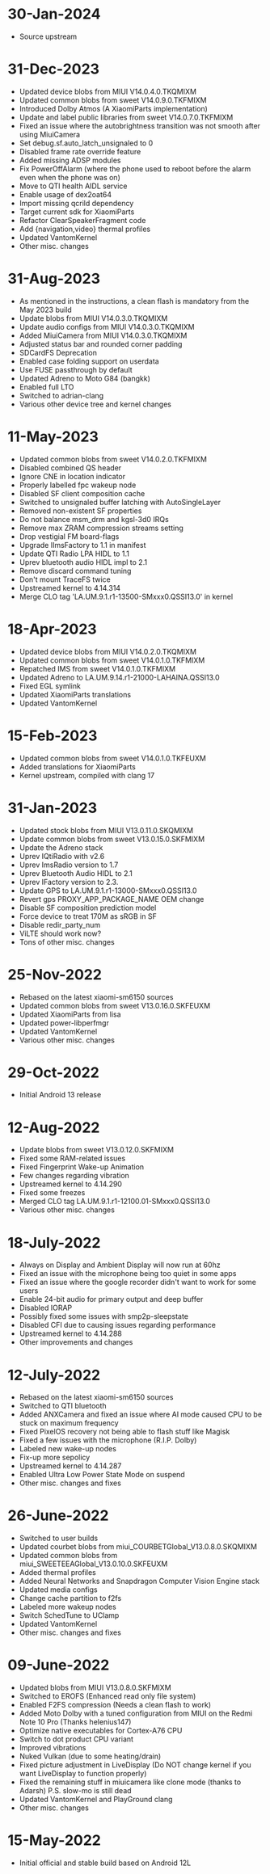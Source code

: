 # 30-Jan-2024
- Source upstream

# 31-Dec-2023
- Updated device blobs from MIUI V14.0.4.0.TKQMIXM
- Updated common blobs from sweet V14.0.9.0.TKFMIXM
- Introduced Dolby Atmos (A XiaomiParts implementation)
- Update and label public libraries from sweet V14.0.7.0.TKFMIXM
- Fixed an issue where the autobrightness transition was not smooth after using MiuiCamera
- Set debug.sf.auto_latch_unsignaled to 0
- Disabled frame rate override feature
- Added missing ADSP modules
- Fix PowerOffAlarm (where the phone used to reboot before the alarm even when the phone was on)
- Move to QTI health AIDL service
- Enable usage of dex2oat64
- Import missing qcrild dependency
- Target current sdk for XiaomiParts
- Refactor ClearSpeakerFragment code
- Add {navigation,video} thermal profiles
- Updated VantomKernel
- Other misc. changes

# 31-Aug-2023
- As mentioned in the instructions, a clean flash is mandatory from the May 2023 build
- Update blobs from MIUI V14.0.3.0.TKQMIXM
- Update audio configs from MIUI V14.0.3.0.TKQMIXM
- Added MiuiCamera from MIUI V14.0.3.0.TKQMIXM
- Adjusted status bar and rounded corner padding
- SDCardFS Deprecation
- Enabled case folding support on userdata
- Use FUSE passthrough by default
- Updated Adreno to Moto G84 (bangkk)
- Enabled full LTO
- Switched to adrian-clang
- Various other device tree and kernel changes

# 11-May-2023
- Updated common blobs from sweet V14.0.2.0.TKFMIXM
- Disabled combined QS header
- Ignore CNE in location indicator
- Properly labelled fpc wakeup node 
- Disabled SF client composition cache
- Switched to unsignaled buffer latching with AutoSingleLayer
- Removed non-existent SF properties
- Do not balance msm_drm and kgsl-3d0 IRQs
- Remove max ZRAM compression streams setting 
- Drop vestigial FM board-flags
- Upgrade IImsFactory to 1.1 in manifest
- Update QTI Radio LPA HIDL to 1.1
- Uprev bluetooth audio HIDL impl to 2.1
- Remove discard command tuning
- Don't mount TraceFS twice
- Upstreamed kernel to 4.14.314
- Merge CLO tag 'LA.UM.9.1.r1-13500-SMxxx0.QSSI13.0' in kernel

# 18-Apr-2023
- Updated device blobs from MIUI V14.0.2.0.TKQMIXM
- Updated common blobs from sweet V14.0.1.0.TKFMIXM
- Repatched IMS from sweet V14.0.1.0.TKFMIXM
- Updated Adreno to LA.UM.9.14.r1-21000-LAHAINA.QSSI13.0
- Fixed EGL symlink
- Updated XiaomiParts translations
- Updated VantomKernel

# 15-Feb-2023
- Updated common blobs from sweet V14.0.1.0.TKFEUXM
- Added translations for XiaomiParts
- Kernel upstream, compiled with clang 17

# 31-Jan-2023
- Updated stock blobs from MIUI V13.0.11.0.SKQMIXM
- Update common blobs from sweet V13.0.15.0.SKFMIXM
- Update the Adreno stack
- Uprev IQtiRadio with v2.6
- Uprev ImsRadio version to 1.7
- Uprev Bluetooth Audio HIDL to 2.1
- Uprev IFactory version to 2.3.
- Update GPS to LA.UM.9.1.r1-13000-SMxxx0.QSSI13.0
- Revert gps PROXY_APP_PACKAGE_NAME OEM change
- Disable SF composition prediction model
- Force device to treat 170M as sRGB in SF
- Disable redir_party_num
- ViLTE should work now?
- Tons of other misc. changes

# 25-Nov-2022
- Rebased on the latest xiaomi-sm6150 sources
- Updated common blobs from sweet V13.0.16.0.SKFEUXM
- Updated XiaomiParts from lisa
- Updated power-libperfmgr
- Updated VantomKernel
- Various other misc. changes

# 29-Oct-2022
- Initial Android 13 release

# 12-Aug-2022
- Update blobs from sweet V13.0.12.0.SKFMIXM
- Fixed some RAM-related issues
- Fixed Fingerprint Wake-up Animation
- Few changes regarding vibration
- Upstreamed kernel to 4.14.290
- Fixed some freezes
- Merged CLO tag LA.UM.9.1.r1-12100.01-SMxxx0.QSSI13.0
- Various other misc. changes

# 18-July-2022
- Always on Display and Ambient Display will now run at 60hz
- Fixed an issue with the microphone being too quiet in some apps
- Fixed an issue where the google recorder didn't want to work for some users
- Enable 24-bit audio for primary output and deep buffer
- Disabled IORAP
- Possibly fixed some issues with smp2p-sleepstate
- Disabled CFI due to causing issues regarding performance 
- Upstreamed kernel to 4.14.288
- Other improvements and changes

# 12-July-2022
- Rebased on the latest xiaomi-sm6150 sources
- Switched to QTI bluetooth
- Added ANXCamera and fixed an issue where AI mode caused CPU to be stuck on maximum frequency
- Fixed PixelOS recovery not being able to flash stuff like Magisk
- Fixed a few issues with the microphone (R.I.P. Dolby)
- Labeled new wake-up nodes
- Fix-up more sepolicy
- Upstreamed kernel to 4.14.287
- Enabled Ultra Low Power State Mode on suspend
- Other misc. changes and fixes

# 26-June-2022
- Switched to user builds
- Updated courbet blobs from miui_COURBETGlobal_V13.0.8.0.SKQMIXM
- Updated common blobs from miui_SWEETEEAGlobal_V13.0.10.0.SKFEUXM
- Added thermal profiles
- Added Neural Networks and Snapdragon Computer Vision Engine stack
- Updated media configs
- Change cache partition to f2fs
- Labeled more wakeup nodes
- Switch SchedTune to UClamp
- Updated VantomKernel
- Other misc. changes and fixes

# 09-June-2022
- Updated blobs from MIUI V13.0.8.0.SKFMIXM
- Switched to EROFS (Enhanced read only file system)
- Enabled F2FS compression (Needs a clean flash to work)
- Added Moto Dolby with a tuned configuration from MIUI on the Redmi Note 10 Pro (Thanks helenius147)
- Optimize native executables for Cortex-A76 CPU
- Switch to dot product CPU variant
- Improved vibrations
- Nuked Vulkan (due to some heating/drain)
- Fixed picture adjustment in LiveDisplay (Do NOT change kernel if you want LiveDisplay to function properly)
- Fixed the remaining stuff in miuicamera like clone mode (thanks to Adarsh) P.S. slow-mo is still dead
- Updated VantomKernel and PlayGround clang
- Other misc. changes

# 15-May-2022
- Initial official and stable build based on Android 12L
